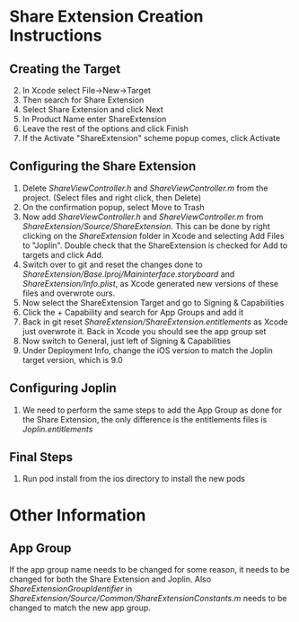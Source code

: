 # Share Extension Creation Instructions
## Creating the Target
2. In Xcode select File->New->Target
3. Then search for Share Extension
4. Select Share Extension and click Next
5. In Product Name enter ShareExtension
6. Leave the rest of the options and click Finish
7. If the Activate "ShareExtension" scheme popup comes, click Activate

## Configuring the Share Extension
1. Delete *ShareViewController.h* and *ShareViewController.m* from the project. (Select files and right click, then Delete)
2. On the confirmation popup, select Move to Trash
3. Now add *ShareViewController.h* and *ShareViewController.m* from *ShareExtension/Source/ShareExtension*. This can be done by right clicking on the *ShareExtension* folder in Xcode and selecting Add Files to "Joplin". Double check that the ShareExtension is checked for Add to targets and click Add.
4. Switch over to git and reset the changes done to *ShareExtension/Base.lproj/Maininterface.storyboard* and *ShareExtension/Info.plist*, as Xcode generated new versions of these files and overwrote ours.
5. Now select the ShareExtension Target and go to Signing & Capabilities
6. Click the + Capability and search for App Groups and add it
7. Back in git reset *ShareExtension/ShareExtension.entitlements* as Xcode just overwrote it. Back in Xcode you should see the app group set
8. Now switch to General, just left of Signing & Capabilities
9. Under Deployment Info, change the iOS version to match the Joplin target version, which is 9.0

## Configuring Joplin
1. We need to perform the same steps to add the App Group as done for the Share Extension, the only difference is the entitlements files is *Joplin.entitlements*

## Final Steps
1. Run pod install from the ios directory to install the new pods

# Other Information
## App Group
If the app group name needs to be changed for some reason, it needs to be changed for both the Share Extension and Joplin. Also *ShareExtensionGroupIdentifier* in *ShareExtension/Source/Common/ShareExtensionConstants.m* needs to be changed to match the new app group.